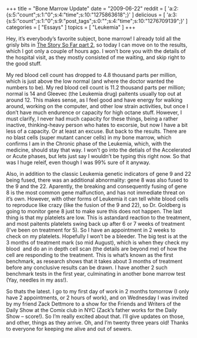 +++
title = "Bone Marrow Update"
date = "2009-06-22"
reddit = [ 'a:2:{s:5:"count";s:1:"0";s:4:"time";s:10:"1275863618";}' ]
delicious = [ 'a:3:{s:5:"count";s:1:"0";s:9:"post_tags";s:0:"";s:4:"time";s:10:"1276709139";}' ]
categories = [ "Essays" ]
topics = [ "Leukemia" ]
+++

Hey, it&#8217;s everybody&#8217;s favorite subject, bone marrow! I already told all the grisly bits in [The Story So Far part 2](/post/the-story-so-far-part-2), so today I can move on to the results, which I got only a couple of hours ago. I won&#8217;t bore you with the details of the hospital visit, as they mostly consisted of me waiting, and skip right to the good stuff.

My red blood cell count has dropped to 4.8 thousand parts per million, which is just above the low normal (and where the doctor wanted the numbers to be). My red blood cell count is 11.2 thousand parts per million; normal is 14 and Gleevec (the Leukemia drug) paitents usually top out at around 12. This makes sense, as I feel good and have energy for walking around, working on the computer, and other low strain activities, but once I don&#8217;t have much endurence or capacity for high octane stuff. However, I must clarify, I never had much capacity for these things, being a rather inactive, thinking-heavy person who hates to excorsie, but now I have a bit less of a capacity. Or at least an excuse. But back to the results. There are no blast cells (super mutant cancer cells) in my bone marrow, which confirms I am in the Chronic phase of the Leukemia, which, with the medicine, should stay that way. I won&#8217;t go into the detials of the Accelerated or Acute phases, but lets just say I wouldn&#8217;t be typing this right now. So that was I huge releif, even though I was 99% sure of it anyway.

Also, in addition to the classic Leukemia genetic indicators of gene 9 and 22 being fused, there was an additional abnormality: gene 8 was also fused to the 9 and the 22. Aparently, the breaking and consequently fusing of gene 8 is the most common gene malfunction, and has not immediate threat on it&#8217;s own. However, with other forms of Leukemia it can tell white blood cells to reproduce like crazy (like the fusion of the 9 and 22), so Dr. Goldberg is going to monitor gene 8 just to make sure this does not happen. The last thing is that my platelets are low. This is astandard reaction to the treatment, and most paitents platelets swing back up after 6 or 7 weeks of treatment (I&#8217;ve been on treatment for 5). So I have an appointment in 2 weeks to check on my platelets. Hopefully I won&#8217;t be a bleeder. The big test is at the 3 months of treatment mark (so mid August), which is when they check my blood  and do an in depth cell scan (the details are beyond me) of how the cell are responding to the treatment. This is what&#8217;s known as the first benchmark, as research shows that it takes about 3 months of treatment before any conclusive results can be drawn. I have another 2 such benchmark tests in the first year, culminating in another bone marrow test (Yay, needles in my ass!).

So thats the latest. I go to my first day of work in 2 months tomorrow (I only have 2 appointments, or 2 hours of work), and on Wednesday I was invited by my friend Zack Dettmore to a show for the Friends and Writers of the Daily Show at the Comix club in NYC (Zack&#8217;s father works for the Daily Show &#8211; score!). So I&#8217;m really excited about that. I&#8217;ll give updates on those, and other, things as they arrive. Oh, and I&#8217;m twenty three years old! Thanks to everyone for keeping me alive and out of sewers.
